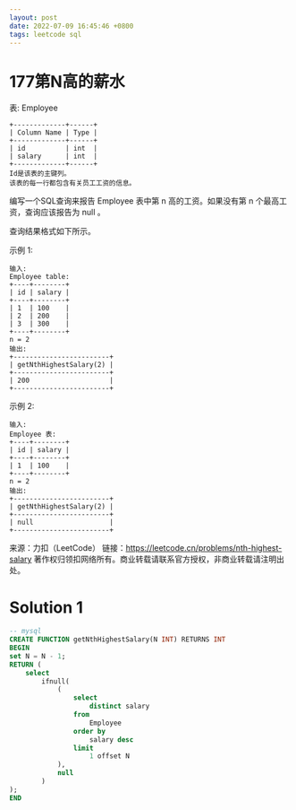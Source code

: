 ```yaml
---
layout: post
date: 2022-07-09 16:45:46 +0800
tags: leetcode sql
---
```


# 177第N高的薪水

表: Employee
```
+-------------+------+
| Column Name | Type |
+-------------+------+
| id          | int  |
| salary      | int  |
+-------------+------+
Id是该表的主键列。
该表的每一行都包含有关员工工资的信息。
```

编写一个SQL查询来报告 Employee 表中第 n 高的工资。如果没有第 n 个最高工资，查询应该报告为 null 。

查询结果格式如下所示。

示例 1:
```
输入: 
Employee table:
+----+--------+
| id | salary |
+----+--------+
| 1  | 100    |
| 2  | 200    |
| 3  | 300    |
+----+--------+
n = 2
输出: 
+------------------------+
| getNthHighestSalary(2) |
+------------------------+
| 200                    |
+------------------------+
```
示例 2:
```
输入: 
Employee 表:
+----+--------+
| id | salary |
+----+--------+
| 1  | 100    |
+----+--------+
n = 2
输出: 
+------------------------+
| getNthHighestSalary(2) |
+------------------------+
| null                   |
+------------------------+
```
来源：力扣（LeetCode）
链接：https://leetcode.cn/problems/nth-highest-salary
著作权归领扣网络所有。商业转载请联系官方授权，非商业转载请注明出处。

# Solution 1
``` sql
-- mysql
CREATE FUNCTION getNthHighestSalary(N INT) RETURNS INT
BEGIN
set N = N - 1;
RETURN (
    select
        ifnull(
            (
                select
                    distinct salary
                from
                    Employee
                order by
                    salary desc
                limit
                    1 offset N
            ),
            null
        )
);
END
```